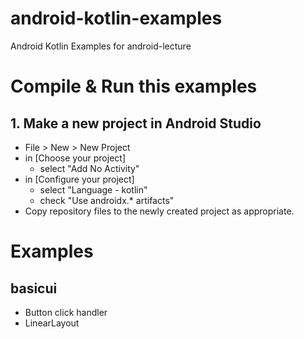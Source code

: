 # android-kotlin-examples
Android Kotlin Examples for android-lecture

# Compile & Run this examples
## 1. Make a new project in Android Studio
* File > New > New Project
* in [Choose your project]
	- select "Add No Activity"
* in [Configure your project]
	- select "Language - kotlin"
	- check "Use androidx.* artifacts"
* Copy repository files to the newly created project as appropriate.

# Examples
## basicui
* Button click handler
* LinearLayout
